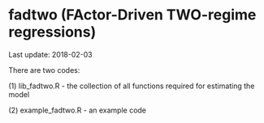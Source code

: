 # fadtwo (FActor-Driven TWO-regime regressions)

Last update: 2018-02-03

There are two codes:

  (1) lib_fadtwo.R - the collection of all functions required for estimating the model
  
  (2) example_fadtwo.R - an example code
